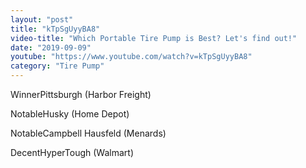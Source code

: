 ```yaml
---
layout: "post"
title: "kTpSgUyyBA8"
video-title: "Which Portable Tire Pump is Best? Let's find out!"
date: "2019-09-09"
youtube: "https://www.youtube.com/watch?v=kTpSgUyyBA8"
category: "Tire Pump"
---
```

<div class="space-y-1"><p><span class="inline-flex items-center justify-center px-2 py-1 mr-2 text-sm font-semibold leading-none text-red-50 bg-red-600 rounded-full">Winner</span>Pittsburgh (Harbor Freight)<br></p><p><span class="inline-flex items-center justify-center px-2 py-1 mr-2 text-sm font-semibold leading-none bg-white hover:bg-gray-100 text-gray-400 border border-gray-200 rounded-full">Notable</span>Husky (Home Depot)<br></p><p><span class="inline-flex items-center justify-center px-2 py-1 mr-2 text-sm font-semibold leading-none bg-white hover:bg-gray-100 text-gray-400 border border-gray-200 rounded-full">Notable</span>Campbell Hausfeld (Menards)<br></p><p><span class="inline-flex items-center justify-center px-2 py-1 mr-2 text-sm font-semibold leading-none bg-white hover:bg-gray-100 text-gray-400 border border-gray-200 rounded-full">Decent</span>HyperTough (Walmart)<br></p></div>